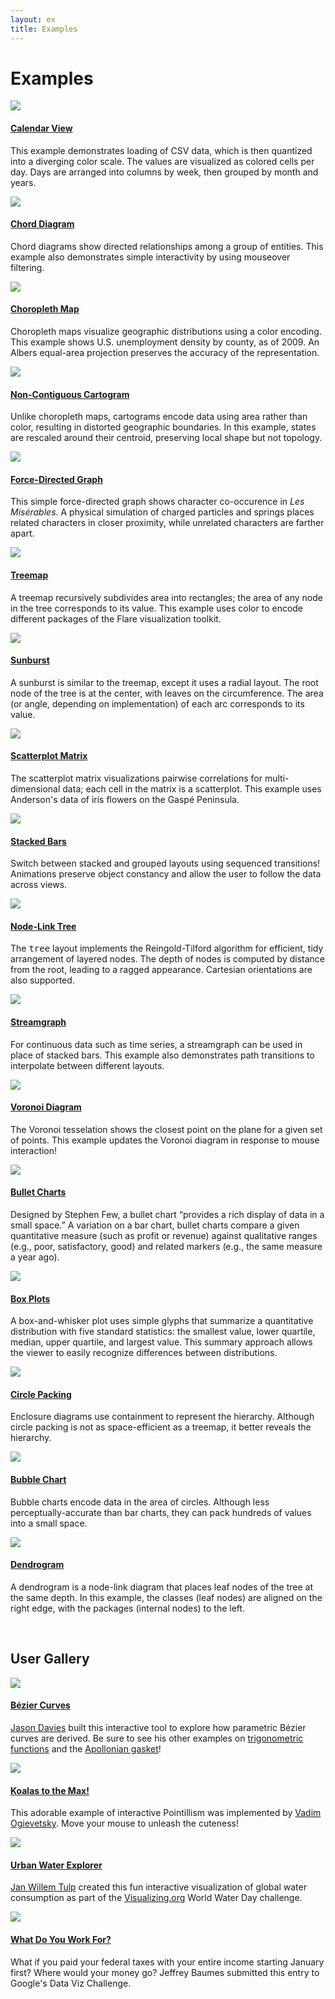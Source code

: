 ```yaml
---
layout: ex
title: Examples
---
```


# Examples

<div class="gallery">

<div class="list">
  <a href="calendar.html">
    <img src="../calendar.png"/>
  </a>
  <h4><a href="calendar.html">Calendar View</a></h4>

  <p>This example demonstrates loading of CSV data, which is then quantized into
  a diverging color scale. The values are visualized as colored cells per day.
  Days are arranged into columns by week, then grouped by month and years.</p>
</div>

<div class="list">
  <a href="chord.html">
    <img src="../chord.png"/>
  </a>
  <h4><a href="chord.html">Chord Diagram</a></h4>

  <p>Chord diagrams show directed relationships among a group of entities. This
  example also demonstrates simple interactivity by using mouseover
  filtering.</p>
</div>

<div class="list">
  <a href="choropleth.html">
    <img src="../choropleth.png"/>
  </a>
  <h4><a href="choropleth.html">Choropleth Map</a></h4>

  <p>Choropleth maps visualize geographic distributions using a color encoding.
  This example shows U.S. unemployment density by county, as of 2009. An Albers
  equal-area projection preserves the accuracy of the representation.</p>
</div>

<div class="list">
  <a href="cartogram.html">
    <img src="../cartogram.png"/>
  </a>
  <h4><a href="cartogram.html">Non-Contiguous Cartogram</a></h4>

  <p>Unlike choropleth maps, cartograms encode data using area rather than
  color, resulting in distorted geographic boundaries. In this example, states
  are rescaled around their centroid, preserving local shape but not
  topology.</p>
</div>

<div class="list">
  <a href="force.html">
    <img src="../force.png"/>
  </a>
  <h4><a href="force.html">Force-Directed Graph</a></h4>

  <p>This simple force-directed graph shows character co-occurence in <i>Les
  Misérables</i>. A physical simulation of charged particles and springs
  places related characters in closer proximity, while unrelated characters are
  farther apart.</p>
</div>

<div class="list">
  <a href="treemap.html">
    <img src="../treemap.png"/>
  </a>
  <h4><a href="treemap.html">Treemap</a></h4>

  <p>A treemap recursively subdivides area into rectangles; the area of any node
  in the tree corresponds to its value. This example uses color to encode
  different packages of the Flare visualization toolkit.</p>
</div>

<div class="list">
  <a href="sunburst.html">
    <img src="../sunburst.png"/>
  </a>
  <h4><a href="sunburst.html">Sunburst</a></h4>

  <p>A sunburst is similar to the treemap, except it uses a radial layout. The
  root node of the tree is at the center, with leaves on the circumference. The
  area (or angle, depending on implementation) of each arc corresponds to its
  value.</p>
</div>

<div class="list">
  <a href="splom.html">
    <img src="../splom.png"/>
  </a>
  <h4><a href="splom.html">Scatterplot Matrix</a></h4>

  <p>The scatterplot matrix visualizations pairwise correlations for
  multi-dimensional data; each cell in the matrix is a scatterplot. This example
  uses Anderson's data of iris flowers on the Gaspé Peninsula.</p>
</div>

<div class="list">
  <a href="stack.html">
    <img src="../stack.png"/>
  </a>
  <h4><a href="stack.html">Stacked Bars</a></h4>

  <p>Switch between stacked and grouped layouts using sequenced transitions!
  Animations preserve object constancy and allow the user to follow the data
  across views.</p>
</div>

<div class="list">
  <a href="tree.html">
    <img src="../tree.png"/>
  </a>
  <h4><a href="tree.html">Node-Link Tree</a></h4>

  <p>The <tt>tree</tt> layout implements the Reingold-Tilford algorithm
  for efficient, tidy arrangement of layered nodes. The depth of nodes
  is computed by distance from the root, leading to a ragged appearance.
  Cartesian orientations are also supported.</p>
</div>

<div class="list">
  <a href="stream.html">
    <img src="../stream.png"/>
  </a>
  <h4><a href="stream.html">Streamgraph</a></h4>

  <p>For continuous data such as time series, a streamgraph can be used in place
  of stacked bars. This example also demonstrates path transitions to
  interpolate between different layouts.</p>
</div>

<div class="list">
  <a href="voronoi.html">
    <img src="../voronoi.png"/>
  </a>
  <h4><a href="voronoi.html">Voronoi Diagram</a></h4>

  <p>The Voronoi tesselation shows the closest point on the plane for a given
  set of points. This example updates the Voronoi diagram in response to mouse
  interaction!</p>
</div>

<div class="list">
  <a href="bullet.html">
    <img src="../bullet.png"/>
  </a>
  <h4><a href="bullet.html">Bullet Charts</a></h4>

  <p>Designed by Stephen Few, a bullet chart &ldquo;provides a rich display of
  data in a small space.&rdquo; A variation on a bar chart, bullet charts
  compare a given quantitative measure (such as profit or revenue)
  against qualitative ranges (e.g., poor, satisfactory, good) and
  related markers (e.g., the same measure a year ago).</p>
</div>

<div class="list">
  <a href="box.html">
    <img src="../box.png"/>
  </a>
  <h4><a href="box.html">Box Plots</a></h4>

  <p>A box-and-whisker plot uses simple glyphs that summarize a quantitative
  distribution with five standard statistics: the smallest value, lower
  quartile, median, upper quartile, and largest value. This summary approach
  allows the viewer to easily recognize differences between distributions.</p>
</div>

<div class="list">
  <a href="pack.html">
    <img src="../pack.png"/>
  </a>
  <h4><a href="pack.html">Circle Packing</a></h4>

  <p>Enclosure diagrams use containment to represent the hierarchy. Although
  circle packing is not as space-efficient as a treemap, it better reveals the
  hierarchy.</p>
</div>

<div class="list">
  <a href="bubble.html">
    <img src="../bubble.png"/>
  </a>
  <h4><a href="bubble.html">Bubble Chart</a></h4>

  <p>Bubble charts encode data in the area of circles. Although less
  perceptually-accurate than bar charts, they can pack hundreds of values into a
  small space.</p>
</div>

<div class="list">
  <a href="cluster.html">
    <img src="../cluster.png"/>
  </a>
  <h4><a href="cluster.html">Dendrogram</a></h4>

  <p>A dendrogram is a node-link diagram that places leaf nodes of the tree at
  the same depth. In this example, the classes (leaf nodes) are aligned on the
  right edge, with the packages (internal nodes) to the left.</p>
</div>

</div>
<br clear="left"/>

## User Gallery

<div class="gallery">

<div class="list">
  <a href="http://www.jasondavies.com/animated-bezier/">
    <img src="../bezier.png"/>
  </a>
  <h4><a href="http://www.jasondavies.com/animated-bezier/">Bézier Curves</a></h4>

  <p><a href="http://www.jasondavies.com/">Jason Davies</a> built this
  interactive tool to explore how parametric Bézier curves are derived. Be sure
  to see his other examples on <a href="http://www.jasondavies.com/animated-trig/"
  >trigonometric functions</a> and the <a href="http://www.jasondavies.com/apollonian-gasket/"
  >Apollonian gasket</a>!</p>
</div>

<div class="list">
  <a href="http://www.koalastothemax.com/">
    <img src="../koalas.png"/>
  </a>
  <h4><a href="http://www.koalastothemax.com/">Koalas to the Max!</a></h4>

  <p>This adorable example of interactive Pointillism was implemented by <a
  href="http://vadim.ogievetsky.com/">Vadim Ogievetsky</a>. Move your mouse to
  unleash the cuteness!</p>
</div>

<div class="list">
  <a href="http://www.visualizing.org/visualizations/urban-water-explorer/">
    <img src="../water.png"/>
  </a>
  <h4><a href="http://www.visualizing.org/visualizations/urban-water-explorer/">Urban Water Explorer</a></h4>

  <p><a href="http://www.janwillemtulp.com/">Jan Willem Tulp</a> created this
  fun interactive visualization of global water consumption as part of the
  <a href="http://www.visualizing.org">Visualizing.org</a> World Water Day
  challenge.</p>
</div>

<div class="list">
  <a href="http://www.datavizchallenge.org/viz/73">
    <img src="../whatdoyouworkfor.png"/>
  </a>
  <h4><a href="http://www.datavizchallenge.org/viz/73">What Do You Work For?</a></h4>

  <p>What if you paid your federal taxes with your entire income starting
  January first? Where would your money go? Jeffrey Baumes submitted this entry
  to Google's Data Viz Challenge.</p>
</div>

</div>
